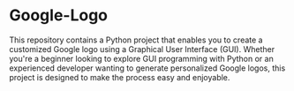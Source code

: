# Google-Logo
This repository contains a Python project that enables you to create a customized Google logo using a Graphical User Interface (GUI). Whether you're a beginner looking to explore GUI programming with Python or an experienced developer wanting to generate personalized Google logos, this project is designed to make the process easy and enjoyable.
